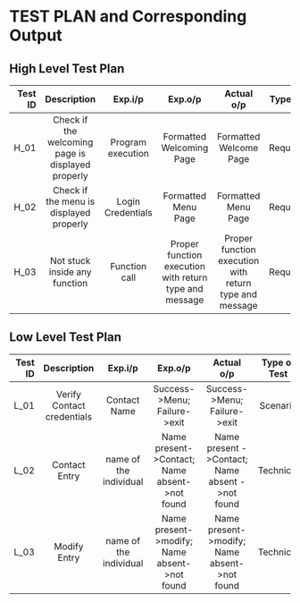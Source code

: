 # TEST PLAN and Corresponding Output
## High Level Test Plan
| Test ID | Description | Exp.i/p | Exp.o/p | Actual o/p | Type of test |
| -------:|:-----------:|:-------:|:-------:|:----------:|:------------:|
| H_01 | Check if the welcoming page is displayed properly | Program execution | Formatted Welcoming Page | Formatted Welcome Page |Requirement |
| H_02 | Check if the menu is displayed properly | Login Credentials | Formatted Menu Page | Formatted Menu Page | Requirement |
| H_03 | Not stuck inside any function | Function call | Proper function execution with return type and message | Proper function execution with return type and message | Requirement |

## Low Level Test Plan
| Test ID | Description | Exp.i/p | Exp.o/p | Actual o/p | Type of Test |
| -------:|:-----------:|:-------:|:-------:|:----------:|:------------:|
| L_01 | Verify Contact credentials | Contact Name | Success->Menu; Failure->exit | Success->Menu; Failure->exit | Scenario |
| L_02 | Contact Entry | name of the individual | Name present->Contact; Name absent->not found | Name present ->Contact; Name absent ->not found | Technical |
| L_03 | Modify Entry | name of the individual | Name present->modify; Name absent->not found | Name present->modify; Name absent->not found | Technical |
